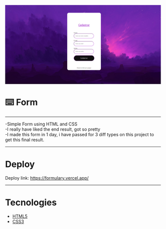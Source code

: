 <img align="center" src="Project.png">

# ⌨️ Form
---
-Simple Form using HTML and CSS 
<br>
-I really have liked the end result, got so pretty
<br>
-I made this form in 1 day, i have passed for 3 diff types on this project to get this final result.

---

# Deploy

Deploy link: https://formulary.vercel.app/

---
# Tecnologies

- [HTML5](https://developer.mozilla.org/pt-BR/docs/Web/HTML)
- [CSS3](https://developer.mozilla.org/pt-BR/docs/Web/CSS)
